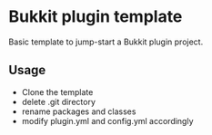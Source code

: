 Bukkit plugin template
======================

Basic template to jump-start a Bukkit plugin project.

Usage
-----
* Clone the template
* delete .git directory
* rename packages and classes
* modify plugin.yml and config.yml accordingly
